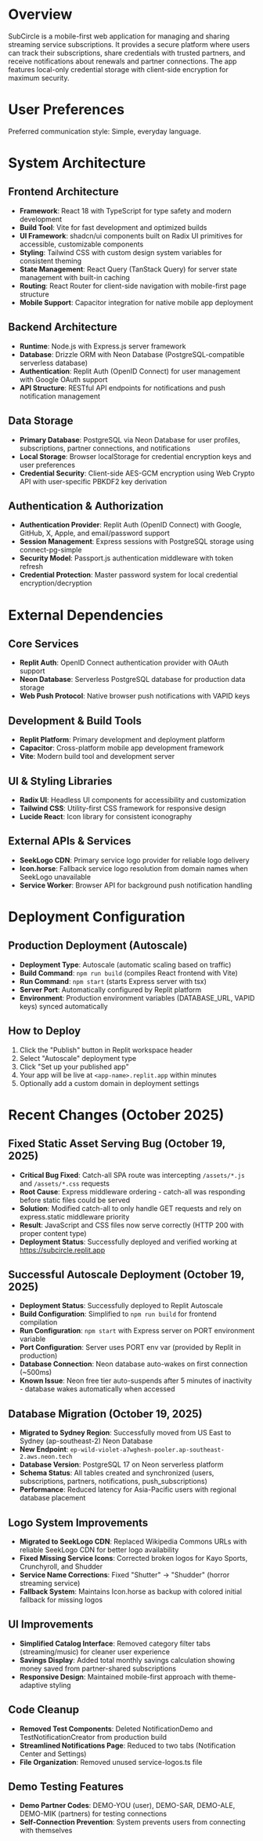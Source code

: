 # Overview

SubCircle is a mobile-first web application for managing and sharing streaming service subscriptions. It provides a secure platform where users can track their subscriptions, share credentials with trusted partners, and receive notifications about renewals and partner connections. The app features local-only credential storage with client-side encryption for maximum security.

# User Preferences

Preferred communication style: Simple, everyday language.

# System Architecture

## Frontend Architecture
- **Framework**: React 18 with TypeScript for type safety and modern development
- **Build Tool**: Vite for fast development and optimized builds
- **UI Framework**: shadcn/ui components built on Radix UI primitives for accessible, customizable components
- **Styling**: Tailwind CSS with custom design system variables for consistent theming
- **State Management**: React Query (TanStack Query) for server state management with built-in caching
- **Routing**: React Router for client-side navigation with mobile-first page structure
- **Mobile Support**: Capacitor integration for native mobile app deployment

## Backend Architecture
- **Runtime**: Node.js with Express.js server framework
- **Database**: Drizzle ORM with Neon Database (PostgreSQL-compatible serverless database)
- **Authentication**: Replit Auth (OpenID Connect) for user management with Google OAuth support
- **API Structure**: RESTful API endpoints for notifications and push notification management

## Data Storage
- **Primary Database**: PostgreSQL via Neon Database for user profiles, subscriptions, partner connections, and notifications
- **Local Storage**: Browser localStorage for credential encryption keys and user preferences
- **Credential Security**: Client-side AES-GCM encryption using Web Crypto API with user-specific PBKDF2 key derivation

## Authentication & Authorization
- **Authentication Provider**: Replit Auth (OpenID Connect) with Google, GitHub, X, Apple, and email/password support
- **Session Management**: Express sessions with PostgreSQL storage using connect-pg-simple
- **Security Model**: Passport.js authentication middleware with token refresh
- **Credential Protection**: Master password system for local credential encryption/decryption

# External Dependencies

## Core Services
- **Replit Auth**: OpenID Connect authentication provider with OAuth support
- **Neon Database**: Serverless PostgreSQL database for production data storage
- **Web Push Protocol**: Native browser push notifications with VAPID keys

## Development & Build Tools
- **Replit Platform**: Primary development and deployment platform
- **Capacitor**: Cross-platform mobile app development framework
- **Vite**: Modern build tool and development server

## UI & Styling Libraries
- **Radix UI**: Headless UI components for accessibility and customization
- **Tailwind CSS**: Utility-first CSS framework for responsive design
- **Lucide React**: Icon library for consistent iconography

## External APIs & Services
- **SeekLogo CDN**: Primary service logo provider for reliable logo delivery
- **Icon.horse**: Fallback service logo resolution from domain names when SeekLogo unavailable
- **Service Worker**: Browser API for background push notification handling

# Deployment Configuration

## Production Deployment (Autoscale)
- **Deployment Type**: Autoscale (automatic scaling based on traffic)
- **Build Command**: `npm run build` (compiles React frontend with Vite)
- **Run Command**: `npm start` (starts Express server with tsx)
- **Server Port**: Automatically configured by Replit platform
- **Environment**: Production environment variables (DATABASE_URL, VAPID keys) synced automatically

## How to Deploy
1. Click the "Publish" button in Replit workspace header
2. Select "Autoscale" deployment type
3. Click "Set up your published app"
4. Your app will be live at `<app-name>.replit.app` within minutes
5. Optionally add a custom domain in deployment settings

# Recent Changes (October 2025)

## Fixed Static Asset Serving Bug (October 19, 2025)
- **Critical Bug Fixed**: Catch-all SPA route was intercepting `/assets/*.js` and `/assets/*.css` requests
- **Root Cause**: Express middleware ordering - catch-all was responding before static files could be served
- **Solution**: Modified catch-all to only handle GET requests and rely on express.static middleware priority
- **Result**: JavaScript and CSS files now serve correctly (HTTP 200 with proper content type)
- **Deployment Status**: Successfully deployed and verified working at https://subcircle.replit.app

## Successful Autoscale Deployment (October 19, 2025)
- **Deployment Status**: Successfully deployed to Replit Autoscale
- **Build Configuration**: Simplified to `npm run build` for frontend compilation
- **Run Configuration**: `npm start` with Express server on PORT environment variable
- **Port Configuration**: Server uses PORT env var (provided by Replit in production)
- **Database Connection**: Neon database auto-wakes on first connection (~500ms)
- **Known Issue**: Neon free tier auto-suspends after 5 minutes of inactivity - database wakes automatically when accessed

## Database Migration (October 19, 2025)
- **Migrated to Sydney Region**: Successfully moved from US East to Sydney (ap-southeast-2) Neon Database
- **New Endpoint**: `ep-wild-violet-a7wghesh-pooler.ap-southeast-2.aws.neon.tech`
- **Database Version**: PostgreSQL 17 on Neon serverless platform
- **Schema Status**: All tables created and synchronized (users, subscriptions, partners, notifications, push_subscriptions)
- **Performance**: Reduced latency for Asia-Pacific users with regional database placement

## Logo System Improvements
- **Migrated to SeekLogo CDN**: Replaced Wikipedia Commons URLs with reliable SeekLogo CDN for better logo availability
- **Fixed Missing Service Icons**: Corrected broken logos for Kayo Sports, Crunchyroll, and Shudder
- **Service Name Corrections**: Fixed "Shutter" → "Shudder" (horror streaming service)
- **Fallback System**: Maintains Icon.horse as backup with colored initial fallback for missing logos

## UI Improvements
- **Simplified Catalog Interface**: Removed category filter tabs (streaming/music) for cleaner user experience
- **Savings Display**: Added total monthly savings calculation showing money saved from partner-shared subscriptions
- **Responsive Design**: Maintained mobile-first approach with theme-adaptive styling

## Code Cleanup
- **Removed Test Components**: Deleted NotificationDemo and TestNotificationCreator from production build
- **Streamlined Notifications Page**: Reduced to two tabs (Notification Center and Settings)
- **File Organization**: Removed unused service-logos.ts file

## Demo Testing Features
- **Demo Partner Codes**: DEMO-YOU (user), DEMO-SAR, DEMO-ALE, DEMO-MIK (partners) for testing connections
- **Self-Connection Prevention**: System prevents users from connecting with themselves